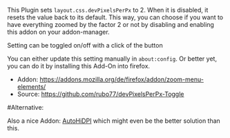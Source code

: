 This Plugin sets `layout.css.devPixelsPerPx` to 2.
When it is disabled, it resets the value back to its default. 
This way, you can choose if you want to have everything zoomed by the factor 2 or not by disabling and enabling this addon on your addon-manager.

Setting can be toggled on/off with a click of the button

You can either update this setting manually in `about:config`. 
Or better yet, you can do it by installing this Add-On into firefox.

 - Addon: https://addons.mozilla.org/de/firefox/addon/zoom-menu-elements/
 - Source: https://github.com/rubo77/devPixelsPerPx-Toggle

#Alternative:

Also a nice Addon: <a href="https://addons.mozilla.org/En-us/firefox/addon/autohidpi/">AutoHiDPI</a> which might even be the better solution than this.
